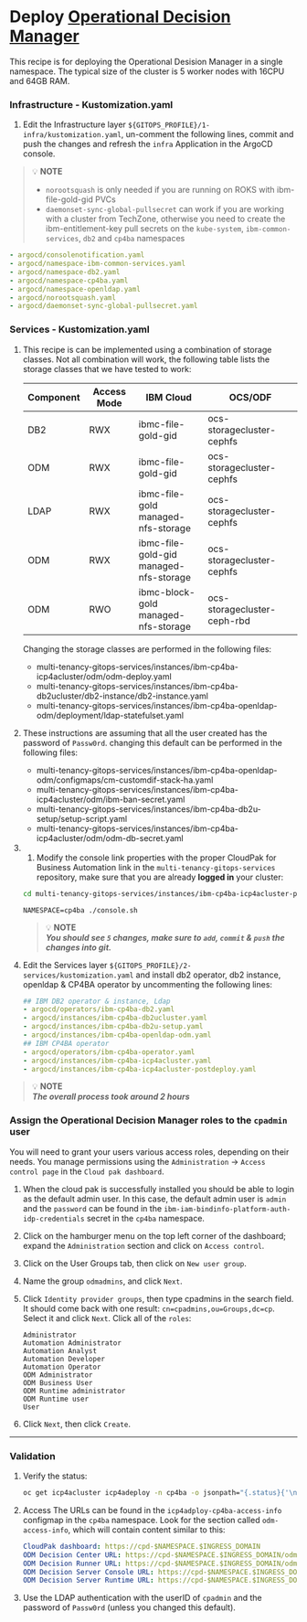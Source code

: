 # Deploy [Operational Decision Manager](https://www.ibm.com/products/operational-decision-manager)

This recipe is for deploying the Operational Desision Manager in a single namespace. The typical size of the cluster is 5 worker nodes with 16CPU and 64GB RAM.  

### Infrastructure - Kustomization.yaml
1. Edit the Infrastructure layer `${GITOPS_PROFILE}/1-infra/kustomization.yaml`, un-comment the following lines, commit and push the changes and refresh the `infra` Application in the ArgoCD console.

>  💡 **NOTE**  
>  - `norootsquash` is only needed if you are running on ROKS with ibm-file-gold-gid PVCs
>  - `daemonset-sync-global-pullsecret` can work if you are working with a cluster from TechZone, otherwise you need to create the ibm-entitlement-key pull secrets on the `kube-system`, `ibm-common-services`, `db2` and `cp4ba` namespaces


```yaml
- argocd/consolenotification.yaml
- argocd/namespace-ibm-common-services.yaml
- argocd/namespace-db2.yaml
- argocd/namespace-cp4ba.yaml
- argocd/namespace-openldap.yaml
- argocd/norootsquash.yaml
- argocd/daemonset-sync-global-pullsecret.yaml
```
    

### Services - Kustomization.yaml

1. This recipe is can be implemented using a combination of storage classes. Not all combination will work, the following table lists the storage classes that we have tested to work:

    | Component | Access Mode | IBM Cloud | OCS/ODF |
    | --- | --- | --- | --- |
    | DB2 | RWX | ibmc-file-gold-gid | ocs-storagecluster-cephfs |
    | ODM | RWX | ibmc-file-gold-gid | ocs-storagecluster-cephfs |
    | LDAP | RWX | ibmc-file-gold <br/> managed-nfs-storage | ocs-storagecluster-cephfs |
    | ODM | RWX | ibmc-file-gold-gid <br/> managed-nfs-storage | ocs-storagecluster-cephfs |
    | ODM | RWO | ibmc-block-gold <br/> managed-nfs-storage | ocs-storagecluster-ceph-rbd |

    Changing the storage classes are performed in the following files:
    - multi-tenancy-gitops-services/instances/ibm-cp4ba-icp4acluster/odm/odm-deploy.yaml
    - multi-tenancy-gitops-services/instances/ibm-cp4ba-db2ucluster/db2-instance/db2-instance.yaml
    - multi-tenancy-gitops-services/instances/ibm-cp4ba-openldap-odm/deployment/ldap-statefulset.yaml

1. These instructions are assuming that all the user created has the password of `Passw0rd`. changing this default can be performed in the following files:
    - multi-tenancy-gitops-services/instances/ibm-cp4ba-openldap-odm/configmaps/cm-customdif-stack-ha.yaml
    - multi-tenancy-gitops-services/instances/ibm-cp4ba-icp4acluster/odm/ibm-ban-secret.yaml
    - multi-tenancy-gitops-services/instances/ibm-cp4ba-db2u-setup/setup-script.yaml
    - multi-tenancy-gitops-services/instances/ibm-cp4ba-icp4acluster/odm/odm-db-secret.yaml

1. 1. Modify the console link properties with the proper CloudPak for Business Automation link in the `multi-tenancy-gitops-services` repository, make sure that you are already **logged in** your cluster:

    ```bash
    cd multi-tenancy-gitops-services/instances/ibm-cp4ba-icp4acluster-postdeploy/post-deploy
    ```
    ```
    NAMESPACE=cp4ba ./console.sh
    ```
    >  💡 **NOTE**  
    >  ***You should see `5` changes, make sure to `add`, `commit` & `push` the changes into git.***

1. Edit the Services layer `${GITOPS_PROFILE}/2-services/kustomization.yaml` and install db2 operator, db2 instance, openldap & CP4BA operator  by uncommenting the following lines: 
   
    ```yaml
    ## IBM DB2 operator & instance, Ldap
    - argocd/operators/ibm-cp4ba-db2.yaml
    - argocd/instances/ibm-cp4ba-db2ucluster.yaml
    - argocd/instances/ibm-cp4ba-db2u-setup.yaml
    - argocd/instances/ibm-cp4ba-openldap-odm.yaml
    ## IBM CP4BA operator
    - argocd/operators/ibm-cp4ba-operator.yaml
    - argocd/instances/ibm-cp4ba-icp4acluster.yaml
    - argocd/instances/ibm-cp4ba-icp4acluster-postdeploy.yaml 
    ```
  >  💡 **NOTE**  
  > ***The overall process took around 2 hours***

### Assign the Operational Decision Manager roles to the `cpadmin` user
You will need to grant your users various access roles, depending on their needs. You manage permissions using the `Administration` -> `Access control page` in the `Cloud pak dashboard`.

1. When the cloud pak is successfully installed you should be able to login as the default admin user. In this case, the default admin user is `admin` and the `password` can be found in the `ibm-iam-bindinfo-platform-auth-idp-credentials` secret in the `cp4ba` namespace. 

1. Click on the hamburger menu on the top left corner of the dashboard; expand the `Administration` section and click on `Access control`.

1. Click on the User Groups tab, then click on `New user group`.

1. Name the group `odmadmins`, and click `Next`.

1. Click `Identity provider groups`, then type cpadmins in the search field. It should come back with one result: `cn=cpadmins,ou=Groups,dc=cp`. Select it and click `Next`. Click all of the `roles`:
    ```
    Administrator
    Automation Administrator
    Automation Analyst
    Automation Developer
    Automation Operator
    ODM Administrator
    ODM Business User
    ODM Runtime administrator
    ODM Runtime user
    User
    ```

1. Click `Next`, then click `Create`.

---

### Validation
1.  Verify the status:
    ```bash
    oc get icp4acluster icp4adeploy -n cp4ba -o jsonpath="{.status}{'\n'}" | jq
    ```
1. Access The URLs can be found in the `icp4adploy-cp4ba-access-info` configmap in the `cp4ba` namespace. Look for the section called `odm-access-info`, which will contain content similar to this:
    ```yaml
    CloudPak dashboard: https://cpd-$NAMESPACE.$INGRESS_DOMAIN
    ODM Decision Center URL: https://cpd-$NAMESPACE.$INGRESS_DOMAIN/odm/decisioncenter
    ODM Decision Runner URL: https://cpd-$NAMESPACE.$INGRESS_DOMAIN/odm/DecisionRunner
    ODM Decision Server Console URL: https://cpd-$NAMESPACE.$INGRESS_DOMAIN/odm/res
    ODM Decision Server Runtime URL: https://cpd-$NAMESPACE.$INGRESS_DOMAIN/odm/DecisionService
    ```

1. Use the LDAP authentication with the userID of `cpadmin` and the password of `Passw0rd` (unless you changed this default).